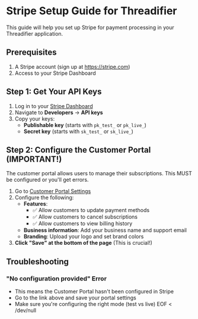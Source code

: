 # Stripe Setup Guide for Threadifier

This guide will help you set up Stripe for payment processing in your Threadifier application.

## Prerequisites

1. A Stripe account (sign up at https://stripe.com)
2. Access to your Stripe Dashboard

## Step 1: Get Your API Keys

1. Log in to your [Stripe Dashboard](https://dashboard.stripe.com)
2. Navigate to **Developers** → **API keys**
3. Copy your keys:
   - **Publishable key** (starts with `pk_test_` or `pk_live_`)
   - **Secret key** (starts with `sk_test_` or `sk_live_`)

## Step 2: Configure the Customer Portal (IMPORTANT\!)

The customer portal allows users to manage their subscriptions. This MUST be configured or you'll get errors.

1. Go to [Customer Portal Settings](https://dashboard.stripe.com/test/settings/billing/portal)
2. Configure the following:
   - **Features**:
     - ✅ Allow customers to update payment methods
     - ✅ Allow customers to cancel subscriptions
     - ✅ Allow customers to view billing history
   - **Business information**: Add your business name and support email
   - **Branding**: Upload your logo and set brand colors
3. **Click "Save" at the bottom of the page** (This is crucial\!)

## Troubleshooting

### "No configuration provided" Error
- This means the Customer Portal hasn't been configured in Stripe
- Go to the link above and save your portal settings
- Make sure you're configuring the right mode (test vs live)
EOF < /dev/null